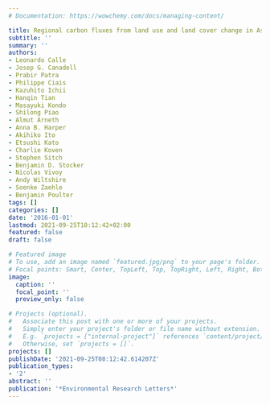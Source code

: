 ```yaml
---
# Documentation: https://wowchemy.com/docs/managing-content/

title: Regional carbon fluxes from land use and land cover change in Asia, 1980-2009
subtitle: ''
summary: ''
authors:
- Leonardo Calle
- Josep G. Canadell
- Prabir Patra
- Philippe Ciais
- Kazuhito Ichii
- Hanqin Tian
- Masayuki Kondo
- Shilong Piao
- Almut Arneth
- Anna B. Harper
- Akihiko Ito
- Etsushi Kato
- Charlie Koven
- Stephen Sitch
- Benjamin D. Stocker
- Nicolas Vivoy
- Andy Wiltshire
- Soenke Zaehle
- Benjamin Poulter
tags: []
categories: []
date: '2016-01-01'
lastmod: 2021-09-25T10:12:42+02:00
featured: false
draft: false

# Featured image
# To use, add an image named `featured.jpg/png` to your page's folder.
# Focal points: Smart, Center, TopLeft, Top, TopRight, Left, Right, BottomLeft, Bottom, BottomRight.
image:
  caption: ''
  focal_point: ''
  preview_only: false

# Projects (optional).
#   Associate this post with one or more of your projects.
#   Simply enter your project's folder or file name without extension.
#   E.g. `projects = ["internal-project"]` references `content/project/deep-learning/index.md`.
#   Otherwise, set `projects = []`.
projects: []
publishDate: '2021-09-25T08:12:42.614207Z'
publication_types:
- '2'
abstract: ''
publication: '*Environmental Research Letters*'
---
```

